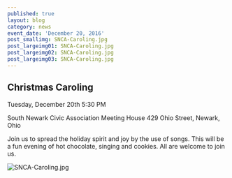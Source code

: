 ```yaml
---
published: true
layout: blog
category: news
event_date: 'December 20, 2016'
post_smallimg: SNCA-Caroling.jpg
post_largeimg01: SNCA-Caroling.jpg
post_largeimg02: SNCA-Caroling.jpg
post_largeimg03: SNCA-Caroling.jpg
---
```

## Christmas Caroling

Tuesday, December 20th
5:30 PM

South Newark Civic Association Meeting House
429 Ohio Street, Newark, Ohio

Join us to spread the holiday spirit and joy by the use of songs. This will be a fun evening of hot chocolate, singing and cookies. All are welcome to join us.



![SNCA-Caroling.jpg]({{site.baseurl}}/public/images/SNCA-Caroling.jpg)
